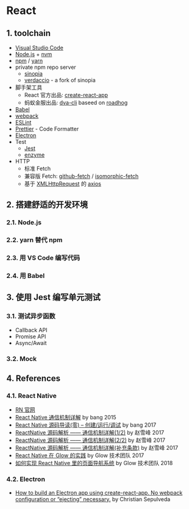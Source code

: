 # React

## 1. toolchain
- [Visual Studio Code](https://code.visualstudio.com)
- [Node.js](https://nodejs.org/en/) + [nvm](https://github.com/creationix/nvm)
- [npm](https://www.npmjs.com) / [yarn](https://yarnpkg.com/zh-Hans/)
- private npm repo server
    - [sinopia](https://github.com/rlidwka/sinopia)
    - [verdaccio](https://github.com/verdaccio/verdaccio) - a fork of sinopia
- 脚手架工具
    - React 官方出品: [create-react-app](https://github.com/facebookincubator/create-react-app)
    - 蚂蚁金服出品: [dva-cli](https://github.com/dvajs/dva-cli) baseed on [roadhog](https://github.com/sorrycc/roadhog)
- [Babel](https://babeljs.io)
- [webpack](https://webpack.js.org)
- [ESLint](https://eslint.org)
- [Prettier](https://prettier.io) - Code Formatter
- [Electron](https://electronjs.org)
- Test
    - [Jest](http://facebook.github.io/jest/)
    - [enzyme](http://airbnb.io/enzyme/)
- HTTP
    - 标准 Fetch
    - 兼容版 Fetch: [github-fetch](https://github.com/github/fetch) / [isomorphic-fetch](https://github.com/matthew-andrews/isomorphic-fetch)
    - 基于 [XMLHttpRequest](https://developer.mozilla.org/en-US/docs/Web/API/XMLHttpRequest) 的 [axios](https://github.com/axios/axios)

## 2. 搭建舒适的开发环境

### 2.1. Node.js

### 2.2. yarn 替代 npm

### 2.3. 用 VS Code 编写代码

### 2.4. 用 Babel

## 3. 使用 Jest 编写单元测试

### 3.1. 测试异步函数
- Callback API
- Promise API
- Async/Await

### 3.2. Mock

## 4. References

### 4.1. React Native
- [RN 官网](http://facebook.github.io/react-native/)
- [React Native 通信机制详解](http://blog.cnbang.net/tech/2698/) by bang 2015
- [React Native 源码导读(零) – 创建/运行/调试](http://blog.cnbang.net/tech/3461/) by bang 2017
- [ReactNative 源码解析 —— 通信机制详解(1/2)](http://zxfcumtcs.github.io/2017/10/08/ReactNativeCommunicationMechanism/) by 赵雪峰 2017
- [ReactNative 源码解析 —— 通信机制详解(2/2)](http://zxfcumtcs.github.io/2017/10/12/ReactNativeCommunicationMechanism2/) by 赵雪峰 2017
- [ReactNative 源码解析 —— 通信机制详解(补充条款)](http://zxfcumtcs.github.io/2017/11/22/RNCommunicationMechanism-AdditionalTerms/) by 赵雪峰 2017
- [React Native 在 Glow 的实践](http://tech.glowing.com/cn/react-native-at-glow/) by Glow 技术团队 2017
- [如何实现 React Native 里的页面导航系统](http://tech.glowing.com/cn/all-about-routing-and-navigation-in-react-native/) by Glow 技术团队 2018

### 4.2. Electron
- [How to build an Electron app using create-react-app. No webpack configuration or “ejecting” necessary.](https://medium.freecodecamp.org/building-an-electron-application-with-create-react-app-97945861647c) by Christian Sepulveda
